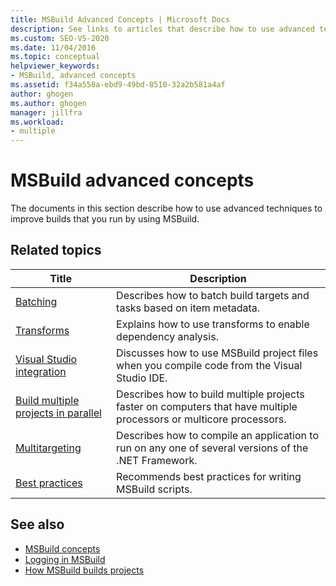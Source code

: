 ```yaml
---
title: MSBuild Advanced Concepts | Microsoft Docs
description: See links to articles that describe how to use advanced techniques to improve builds that you run by using MSBuild.
ms.custom: SEO-VS-2020
ms.date: 11/04/2016
ms.topic: conceptual
helpviewer_keywords:
- MSBuild, advanced concepts
ms.assetid: f34a558a-ebd9-49bd-8510-32a2b581a4af
author: ghogen
ms.author: ghogen
manager: jillfra
ms.workload:
- multiple
---
```

# MSBuild advanced concepts

The documents in this section describe how to use advanced techniques to improve builds that you run by using MSBuild.

## Related topics

|Title|Description|
|-----------|-----------------|
|[Batching](../msbuild/msbuild-batching.md)|Describes how to batch build targets and tasks based on item metadata.|
|[Transforms](../msbuild/msbuild-transforms.md)|Explains how to use transforms to enable dependency analysis.|
|[Visual Studio integration](../msbuild/visual-studio-integration-msbuild.md)|Discusses how to use MSBuild project files when you compile code from the Visual Studio IDE.|
|[Build multiple projects in parallel](../msbuild/building-multiple-projects-in-parallel-with-msbuild.md)|Describes how to build multiple projects faster on computers that have multiple processors or multicore processors.|
|[Multitargeting](../msbuild/msbuild-multitargeting-overview.md)|Describes how to compile an application to run on any one of several versions of the .NET Framework.|
|[Best practices](../msbuild/msbuild-best-practices.md)|Recommends best practices for writing MSBuild scripts.|

## See also

- [MSBuild concepts](../msbuild/msbuild-concepts.md)
- [Logging in MSBuild](../msbuild/logging-in-msbuild.md)
- [How MSBuild builds projects](build-process-overview.md)